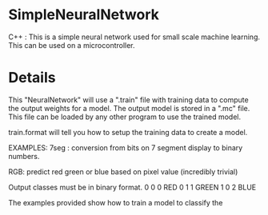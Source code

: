 # SimpleNeuralNetwork
C++ : This is a simple neural network used for small scale machine learning. This can be used on a microcontroller.

# Details
This "NeuralNetwork" will use a ".train" file with training data to compute the output weights for a model. The output model is stored in a ".mc" file. This file can be loaded by any other program to use the trained model.

train.format will tell you how to setup the training data to create a model.

EXAMPLES: 
7seg : conversion from bits on 7 segment display to binary numbers.

RGB: predict red green or blue based on pixel value (incredibly trivial)


Output classes must be in binary format.
0 0    0    RED
0 1    1    GREEN
1 0    2    BLUE

The examples provided show how to train a model to classify the 
